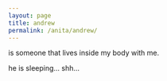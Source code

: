 ```yaml
---
layout: page
title: andrew
permalink: /anita/andrew/
--- 
```


is someone that lives inside my body with me. 

he is sleeping... shh...